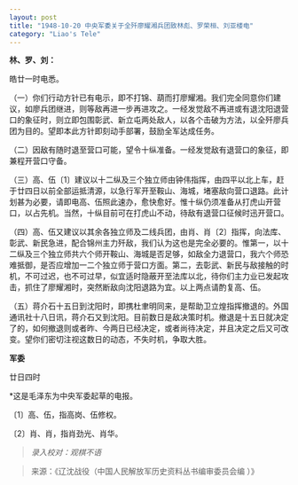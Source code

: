 ```yaml
---
layout: post
title: "1948-10-20 中央军委关于全歼廖耀湘兵团致林彪、罗荣桓、刘亚楼电"
category: "Liao's Tele"
---
```

**林、罗、刘：**

皓廿一时电悉。

（一）你们行动方针已有电示，即不打锦、葫而打廖耀湘。我们完全同意你们建议，如廖兵团继进，则等敌再进一步再进攻之。一经发觉敌不再进或有退沈阳退营口的象征时，则立即包围彰武、新立屯两处敌人，以各个击破为方法，以全歼廖兵团为目的。望即本此方针即刻动手部署，鼓励全军达成任务。

（二）因敌有随时退至营口可能，望令十纵准备。一经发觉敌有退营口的象征，即兼程开营口守备。

（三）高、伍〔1〕建议以十二纵及三个独立师由钟伟指挥，由四平以北上车，赶于廿四日以前全部运抵清源，以急行军开至鞍山、海城，堵塞敌向营口退路。此计划甚为必要，请即电高、伍照此速办，愈快愈好。惟十纵仍须准备从打虎山开营口，以占先机。当然，十纵目前可在打虎山不动，待敌有退营口征候时迅开营口。

（四）高、伍又建议以其余各独立师及二线兵团，由肖、肖〔2〕指挥，向法库、彰武、新民急进，配合锦州主力歼敌，我们认为这也是完全必要的。惟第一，以十二纵及三个独立师共六个师开鞍山、海城是否足够，如敌全力退营口，我六个师恐难抵御，是否应增加一二个独立师于营口方面。第二，去彰武、新民与敌接触的时机，不可过迟，也不可过早，似宜适时隐蔽开至法库以北，待你们主力业已发起攻击，抓住了廖耀湘时，突然断敌向沈阳退路为宜。以上两点请酌复高、伍。

（五）蒋介石十五日到沈阳时，即携杜聿明同来，是帮助卫立煌指挥撤退的。外国通讯社十八日讯，蒋介石又到沈阳。目前数日是敌决策时机。撤退是十五日就决定了的，如何撤退则或者昨、今两日已经决定，或者尚待决定，并且决定之后又可改变。望你们密切注视这数日的动态，不失时机，争取大胜。

**军委**

廿日四时

*这是毛泽东为中央军委起草的电报。

〔1〕高、伍，指高岗、伍修权。

〔2〕肖、肖，指肖劲光、肖华。



> *录入校对：观棋不语*

> 来源：《辽沈战役（中国人民解放军历史资料丛书编审委员会编 ）》
